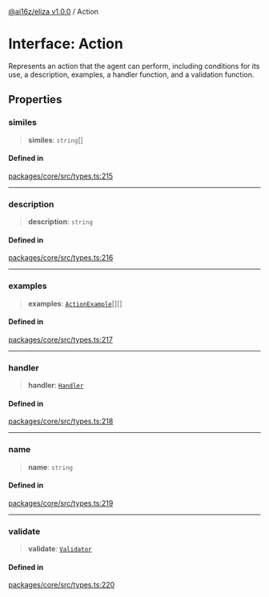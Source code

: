 [@ai16z/eliza v1.0.0](../index.md) / Action

# Interface: Action

Represents an action that the agent can perform, including conditions for its use, a description, examples, a handler function, and a validation function.

## Properties

### similes

> **similes**: `string`[]

#### Defined in

[packages/core/src/types.ts:215](https://github.com/0xVitae/DarkSun/blob/main/packages/core/src/types.ts#L215)

***

### description

> **description**: `string`

#### Defined in

[packages/core/src/types.ts:216](https://github.com/0xVitae/DarkSun/blob/main/packages/core/src/types.ts#L216)

***

### examples

> **examples**: [`ActionExample`](ActionExample.md)[][]

#### Defined in

[packages/core/src/types.ts:217](https://github.com/0xVitae/DarkSun/blob/main/packages/core/src/types.ts#L217)

***

### handler

> **handler**: [`Handler`](../type-aliases/Handler.md)

#### Defined in

[packages/core/src/types.ts:218](https://github.com/0xVitae/DarkSun/blob/main/packages/core/src/types.ts#L218)

***

### name

> **name**: `string`

#### Defined in

[packages/core/src/types.ts:219](https://github.com/0xVitae/DarkSun/blob/main/packages/core/src/types.ts#L219)

***

### validate

> **validate**: [`Validator`](../type-aliases/Validator.md)

#### Defined in

[packages/core/src/types.ts:220](https://github.com/0xVitae/DarkSun/blob/main/packages/core/src/types.ts#L220)
